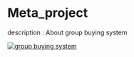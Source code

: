 # Meta_project
description : About group buying system

[![group buying system](https://github.com/TechChien/meta_project/assets/133617260/9a74bcea-2fca-430a-af01-436fc8918f38)](https://youtu.be/NEHkwC0LWcw)
